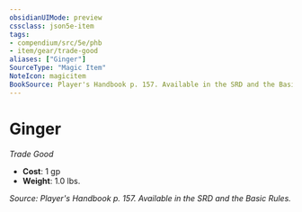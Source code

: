 ```yaml
---
obsidianUIMode: preview
cssclass: json5e-item
tags:
- compendium/src/5e/phb
- item/gear/trade-good
aliases: ["Ginger"]
SourceType: "Magic Item"
NoteIcon: magicitem
BookSource: Player's Handbook p. 157. Available in the SRD and the Basic Rules.
---
```

# Ginger
*Trade Good*  

- **Cost**: 1 gp
- **Weight**: 1.0 lbs.

*Source: Player's Handbook p. 157. Available in the SRD and the Basic Rules.*